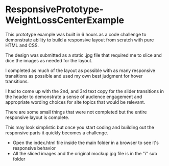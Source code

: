 # ResponsivePrototype-WeightLossCenterExample

This prototype example was built in 6 hours as a code challenge to demonstrate ability to build a 
responsive layout from scratch with pure HTML and CSS.

The design was submitted as a static .jpg file that required me to slice and dice the images as needed for the layout.

I completed as much of the layout as possible with as many responsive transitions as possible and used my own
best judgment for hover transitions.

I had to come up with the 2nd, and 3rd text copy for the slider transitions in the header to demonstrate a sense 
of audience engagement and appropriate wording choices for site topics that would be relevant.

There are some small things that were not completed but the entire responsive layout is complete.

This may look simplistic but once you start coding and building out the responsive parts it quickly becomes a challenge.

- Open the index.html file inside the main folder in a browser to see it's responsive behavior
- All the sliced images and the original mockup.jpg file is in the "i" sub folder

